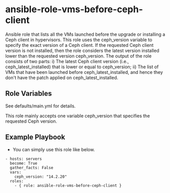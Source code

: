 # ansible-role-vms-before-ceph-client

Ansible role that lists all the VMs launched before the upgrade or installing a Ceph client in hypervisors. This role uses the ceph_version variable to specify the exact version of a Ceph client. If the requested Ceph client version is not installed, then the role considers the latest version installed lower than the requested version ceph_version. The output of the role consists of two parts: i) The latest Ceph client version (i.e., ceph_latest_installed) that is lower or equal to ceph_version; ii) The list of VMs that have been launched before ceph_latest_installed, and hence they don't have the patch applied on ceph_latest_installed.

Role Variables
--------------

See defaults/main.yml for details.

This role mainly accepts one variable ceph_version that specifies the requested Ceph version. 


Example Playbook
----------------


* You can simply use this role like below. 

```
- hosts: servers
  become: True
  gather_facts: False
  vars:
    ceph_version: "14.2.20"
  roles:
    - { role: ansible-role-vms-before-ceph-client }
```
